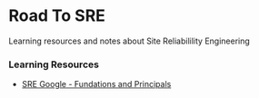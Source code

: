 # Road To SRE

Learning resources and notes about Site Reliabilility Engineering

### Learning Resources

- [SRE Google - Fundations and Principals](https://sre.google/resources/#foundationsandprinciples)
